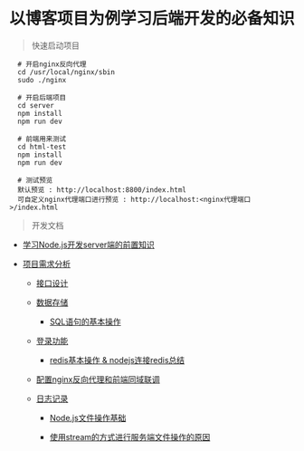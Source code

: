# 以博客项目为例学习后端开发的必备知识

> 快速启动项目

  ```
    # 开启nginx反向代理
    cd /usr/local/nginx/sbin
    sudo ./nginx

    # 开启后端项目
    cd server
    npm install
    npm run dev

    # 前端用来测试
    cd html-test
    npm install
    npm run dev

    # 测试预览
    默认预览 : http://localhost:8800/index.html
    可自定义nginx代理端口进行预览 : http://localhost:<nginx代理端口>/index.html
  ```

> 开发文档

- [学习Node.js开发server端的前置知识](https://blog.csdn.net/Brannua/article/details/105087923)

- [项目需求分析](https://blog.csdn.net/Brannua/article/details/105157351)

  - [接口设计](https://blog.csdn.net/Brannua/article/details/105157405)

  - [数据存储](https://blog.csdn.net/Brannua/article/details/105157460)

    - [SQL语句的基本操作](https://blog.csdn.net/Brannua/article/details/104652438)

  - [登录功能](https://blog.csdn.net/Brannua/article/details/105157696)

    - [redis基本操作 & nodejs连接redis总结](https://blog.csdn.net/Brannua/article/details/105068265)

  - [配置nginx反向代理和前端同域联调](https://blog.csdn.net/Brannua/article/details/105156821)  

  - [日志记录](https://blog.csdn.net/Brannua/article/details/105166088)

    - [Node.js文件操作基础](https://blog.csdn.net/Brannua/article/details/105139779)

    - [使用stream的方式进行服务端文件操作的原因](https://blog.csdn.net/Brannua/article/details/105141050)
    